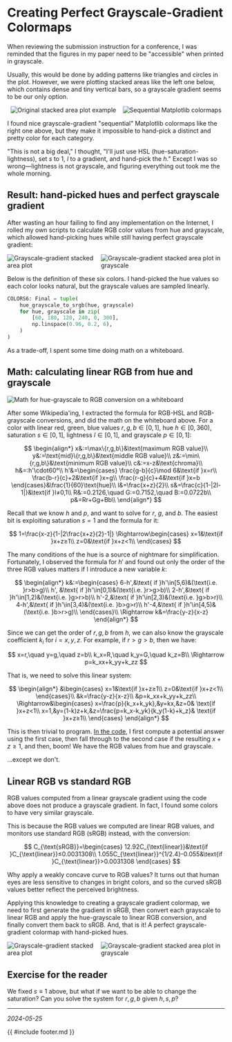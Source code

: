 <!-- toc -->

# Creating Perfect Grayscale-Gradient Colormaps

<style>
.content > main > * img {
    max-width: 40%;
    height: fit-content;
}
.content > main > p > img {
    display: block;
    margin: auto;
}
</style>

When reviewing the submission instruction for a conference,
I was reminded that the figures in my paper need to be "accessible" when
printed in grayscale.

Usually,
this would be done by adding patterns like triangles and circles in the plot.
However, we were plotting stacked areas like the left one below,
which contains dense and tiny vertical bars,
so a grayscale gradient seems to be our only option.
<div style="display: flex; align-items: center; justify-content: space-around;">
    <img src="https://github.com/SichangHe/internet_route_verification/assets/84777573/c3db5029-fa3c-470a-af22-feec7292f9ef"
        alt="Original stacked area plot example">
    <img src="https://github.com/SichangHe/sichanghe.github.io/assets/84777573/36bb2ed2-545a-4146-ae9a-ab1da07ebe4f"
        alt="Sequential Matplotlib colormaps">
</div>

I found nice grayscale-gradient "sequential" Matplotlib colormaps like the right
one above,
but they make it impossible to hand-pick a distinct and pretty color for
each category.

"This is not a big deal," I thought,
"I'll just use HSL (hue-saturation-lightness), set $s$ to $1$,
$l$ to a gradient,
and hand-pick the $h$." Except I was so wrong—lightness is not grayscale,
and figuring everything out took me the whole morning.

## Result: hand-picked hues and perfect grayscale gradient

After wasting an hour failing to find any implementation on the Internet,
I rolled my own scripts to calculate RGB color values from hue and grayscale,
which allowed hand-picking hues while still having perfect grayscale gradient:
<div style="display: flex; justify-content: space-around;">
    <img src="https://github.com/SichangHe/internet_route_verification/assets/84777573/6e18f178-3819-4d50-95b4-fc4a6ec46fa0"
        alt="Grayscale-gradient stacked area plot">
    <img src="https://github.com/SichangHe/internet_route_verification/assets/84777573/7de03ae0-1468-4922-b2d2-502843eb2de9"
        alt="Grayscale-gradient stacked area plot in grayscale">
</div>

Below is the definition of these six colors.
I hand-picked the hue values so each color looks natural,
but the grayscale values are sampled linearly.

```python
COLORS6: Final = tuple(
    hue_grayscale_to_srgb(hue, grayscale)
    for hue, grayscale in zip(
        [60, 180, 120, 240, 0, 300],
        np.linspace(0.96, 0.2, 6),
    )
)
```

As a trade-off, I spent some time doing math on a whiteboard.

## Math: calculating linear RGB from hue and grayscale

![Math for hue-grayscale to RGB conversion on a
whiteboard](https://github.com/SichangHe/internet_route_verification/assets/84777573/11f8ad38-403c-4e5d-99da-66176795223f)

After some Wikipedia'ing,
I extracted the formula for RGB-HSL and RGB-grayscale conversions,
and did the math on the whiteboard above.
For a color with linear red, green, blue values $r,g,b\in[0,1]$,
hue $h\in[0,360)$, saturation $s\in[0,1]$, lightness $l\in[0,1]$,
and grayscale $p\in[0,1]$:

$$
\begin{align*}
    x&:=\max\{r,g,b\}&\text{maximum RGB value}\\
    y&:=\text{mid}\{r,g,b\}&\text{middle RGB value}\\
    z&:=\min\{r,g,b\}&\text{minimum RGB value}\\
    c&:=x-z&\text{chroma}\\
    h&=:h'\cdot60°\\
    h'&=\begin{cases}
        \frac{g-b}{c}\mod 6&\text{if }x=r\\
        \frac{b-r}{c}+2&\text{if }x=g\\
        \frac{r-g}{c}+4&\text{if }x=b
    \end{cases}&\frac{1}{60}\text{hue}\\
    l&=\frac{x+z}{2}\\
    s&=\frac{c}{1-|2l-1|}&\text{if }l≠0,1\\
    R&:=0.2126,\quad G:=0.7152,\quad B:=0.0722b\\
    p&=Rr+Gg+Bb\\
\end{align*}
$$

Recall that we know $h$ and $p$, and want to solve for $r$, $g$, and $b$.
The easiest bit is exploiting saturation $s=1$ and the formula for it:

$$
1=\frac{x-z}{1-|2\frac{x+z}{2}-1|}
\Rightarrow\begin{cases}
    x=1&\text{if }x+z≥1\\
    z=0&\text{if }x+z<1\\
\end{cases}
$$

The many conditions of the hue is a source of nightmare for simplification.
Fortunately,
I observed the formula for
$h'$ and found out only the order of
the three RGB values matters if I introduce a new variable $k$:

$$
\begin{align*}
    k&:=\begin{cases}
        6-h',&\text{ if }h'\in[5,6)&(\text{i.e. }r>b>g)\\
        h',  &\text{ if }h'\in[0,1)&(\text{i.e. }r>g>b)\\
        2-h',&\text{ if }h'\in[1,2)&(\text{i.e. }g>r>b)\\
        h'-2,&\text{ if }h'\in[2,3)&(\text{i.e. }g>b>r)\\
        4-h',&\text{ if }h'\in[3,4)&(\text{i.e. }b>g>r)\\
        h'-4,&\text{ if }h'\in[4,5)&(\text{i.e. }b>r>g)\\
    \end{cases}\\
    \Rightarrow k&=\frac{y-z}{x-z}
\end{align*}
$$

Since we can get the order of $r,g,b$ from $h$,
we can also know the grayscale coefficient $k_i$ for $i=x,y,z$.
For example, if $r>g>b$, then we have:

$$
x=r,\quad y=g,\quad z=b\\
k_x=R,\quad k_y=G,\quad k_z=B\\
\Rightarrow p=k_xx+k_yy+k_zz
$$

That is, we need to solve this linear system:

$$
\begin{align*}
    &\begin{cases}
        x=1&\text{if }x+z≥1\\
        z=0&\text{if }x+z<1\\
    \end{cases}\\
    &k=\frac{y-z}{x-z}\\
    &p=k_xx+k_yy+k_zz\\
    \Rightarrow&\begin{cases}
        x=\frac{p}{k_x+k_yk},&y=kx,&z=0&
        \text{if }x+z<1\\
        x=1,&y=(1-k)z+k,&z=\frac{p=k_x-k_yk}{k_y(1-k)+k_z}&
        \text{if }x+z≥1\\
    \end{cases}
\end{align*}
$$

This is then trivial to program. [In the
code](https://github.com/SichangHe/internet_route_verification/blob/329ce168e18096188fcf2cf5f518e19eafe0ed61/scripts/scripts/fig/colors.py),
I first compute a potential answer using the first case,
then fall through to the second case if the resulting $x+z≥1$, and then, boom!
We have the RGB values from hue and grayscale.

…except we don't.

## Linear RGB vs standard RGB

RGB values computed from
a linear grayscale gradient using the code above does not produce a grayscale
gradient. In fact, I found some colors to have very similar grayscale.

This is because the RGB values we computed are linear RGB values,
and monitors use standard RGB (sRGB) instead, with the conversion:

$$
C_{\text{sRGB}}=\begin{cases}
    12.92C_{\text{linear}}&\text{if }C_{\text{linear}}≤0.0031308\\
    1.055C_{\text{linear}}^{1/2.4}-0.055&\text{if }C_{\text{linear}}>0.0031308
\end{cases}
$$

Why apply a weakly concave curve to RGB values?
It turns out that human eyes are less sensitive to changes in bright colors,
and so the curved sRGB values better reflect the perceived brightness.

Applying this knowledge to creating a grayscale gradient colormap,
we need to first generate the gradient in sRGB,
then convert each grayscale to linear RGB and apply the hue-grayscale to
linear RGB conversion, and finally convert them back to sRGB. And, that is it!
A perfect grayscale-gradient colormap with hand-picked hues.
<div style="display: flex; justify-content: space-around;">
    <img src="https://github.com/SichangHe/internet_route_verification/assets/84777573/6e18f178-3819-4d50-95b4-fc4a6ec46fa0"
        alt="Grayscale-gradient stacked area plot">
    <img src="https://github.com/SichangHe/internet_route_verification/assets/84777573/7de03ae0-1468-4922-b2d2-502843eb2de9"
        alt="Grayscale-gradient stacked area plot in grayscale">
</div>

## Exercise for the reader

We fixed $s\equiv1$ above,
but what if we want to be able to change the saturation?
Can you solve the system for $r,g,b$ given $h,s,p$?

---

*2024-05-25*

{{ #include footer.md }}
